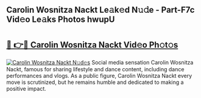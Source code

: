 ## Carolin Wosnitza Nackt Le𝚊k𝚎d N𝚞𝚍e - Part-F7c Vid𝚎o Le𝚊ks Photos hwupU

# <h2><a href="http://fb9brao.evod.top/?m=Carolin+Wosnitza+Nackt">🔗 👉🔴 Carolin Wosnitza Nackt Vid𝚎o Ph𝚘t𝚘s</a></h2>

[![Carolin Wosnitza Nackt N𝚞d𝚎s](https://i.imgur.com/8V9OHl7.gif)](http://fb9brao.evod.top/?m=Carolin+Wosnitza+Nackt)
Social media sensation Carolin Wosnitza Nackt, famous for sharing lifestyle and dance content, including dance performances and vlogs. As a public figure, Carolin Wosnitza Nackt every move is scrutinized, but he remains humble and dedicated to making a positive impact. 

